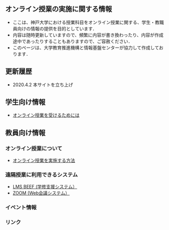 ## オンライン授業の実施に関する情報
- ここは、神戸大学における授業科目をオンライン授業に関する、学生・教職員向けの情報の提供を目的としています．
- 内容は随時更新していますので、頻繁に内容が書き換わったり、内容が作成途中であったりすることもありますので、ご容赦ください．
- このページは、大学教育推進機構と情報基盤センターが協力して作成しております．

## 更新履歴
- 2020.4.2 本サイトを立ち上げ


## 学生向け情報
- [オンライン授業を受けるためには](/Online_lecture_st/Readme.md)

## 教員向け情報
### オンライン授業について
- [オンライン授業を実施する方法](/Online_lecture/Readme.md)

### 遠隔授業に利用できるシステム
- [LMS BEEF (学修支援システム）](/Beef/Readme.md)
- [ZOOM (Web会議システム）](/zoom/Readme.md)

### イベント情報

### リンク
